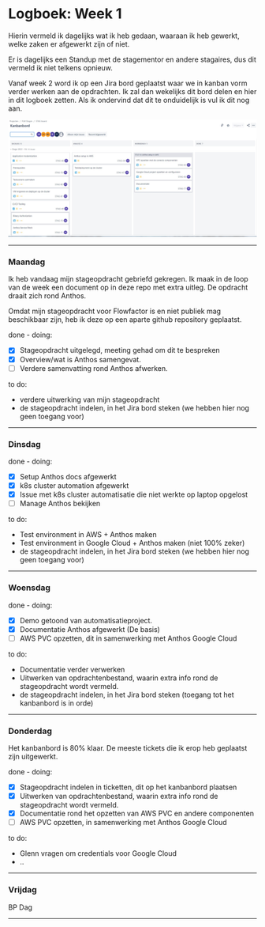 # Logboek: Week 1

Hierin vermeld ik dagelijks wat ik heb gedaan, waaraan ik heb gewerkt, welke zaken er afgewerkt zijn of niet.

Er is dagelijks een Standup met de stagementor en andere stagaires, dus dit vermeld ik niet telkens opnieuw.

Vanaf week 2 word ik op een Jira bord geplaatst waar we in kanban vorm verder werken aan de opdrachten. Ik zal dan wekelijks dit bord delen en hier in dit logboek zetten. Als ik ondervind dat dit te onduidelijk is vul ik dit nog aan.

![kanban](img/kanban-w2.jpg)

---

### **Maandag**

Ik heb vandaag mijn stageopdracht gebriefd gekregen. Ik maak in de loop van de week een document op in deze repo met extra uitleg. De opdracht draait zich rond Anthos.

Omdat mijn stageopdracht voor Flowfactor is en niet publiek mag beschikbaar zijn, heb ik deze op een aparte github repository geplaatst.

done - doing:

- [x] Stageopdracht uitgelegd, meeting gehad om dit te bespreken
- [x] Overview/wat is Anthos samengevat.
- [ ] Verdere samenvatting rond Anthos afwerken.

to do:

- verdere uitwerking van mijn stageopdracht
- de stageopdracht indelen, in het Jira bord steken (we hebben hier nog geen toegang voor)

---

### **Dinsdag**

done - doing:

- [x] Setup Anthos docs afgewerkt
- [x] k8s cluster automation afgewerkt
- [x] Issue met k8s cluster automatisatie die niet werkte op laptop opgelost
- [ ] Manage Anthos bekijken

to do:

- Test environment in AWS + Anthos maken
- Test environment in Google Cloud + Anthos maken (niet 100% zeker)
- de stageopdracht indelen, in het Jira bord steken (we hebben hier nog geen toegang voor)

---

### **Woensdag**

done - doing:

- [x] Demo getoond van automatisatieproject.
- [x] Documentatie Anthos afgewerkt (De basis)
- [ ] AWS PVC opzetten, dit in samenwerking met Anthos Google Cloud

to do:

- Documentatie verder verwerken
- Uitwerken van opdrachtenbestand, waarin extra info rond de stageopdracht wordt vermeld.
- de stageopdracht indelen, in het Jira bord steken (toegang tot het kanbanbord is in orde)

---

### **Donderdag**

Het kanbanbord is 80% klaar. De meeste tickets die ik erop heb geplaatst zijn uitgewerkt.

done - doing:

- [x] Stageopdracht indelen in ticketten, dit op het kanbanbord plaatsen
- [x] Uitwerken van opdrachtenbestand, waarin extra info rond de stageopdracht wordt vermeld.
- [x] Documentatie rond het opzetten van AWS PVC en andere componenten
- [ ] AWS PVC opzetten, in samenwerking met Anthos Google Cloud

to do:

- Glenn vragen om credentials voor Google Cloud
- ..

---

### **Vrijdag**

BP Dag

---
